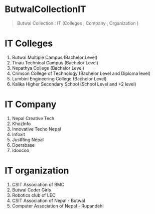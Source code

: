 # ButwalCollectionIT
> Butwal Collection : IT (Colleges , Company , Organization )

# IT Colleges 
1. Butwal Multiple Campus (Bachelor Level)
2. Tinau Technical Campus (Bachelor Level)
3. Nepathya College (Bachelor Level)
4. Crimson College of Technology (Bachelor Level and Diploma level)
5. Lumbini Engineering College (Bachelor Level)
6. Kalika Higher Secondary School (School Level and +2 level)


# IT Company 
1. Nepal Creative Tech
2. KhozInfo 
3. Innovative Techo Nepal
4. Infoxit
5. JustRing Nepal
6. Doersbase
7. Idoocoo

# IT organization
1. CSIT Association of BMC
2. Butwal Coder Girls
3. Robotics club of LEC
4. CSIT Association of Nepal - Butwal
5. Computer Association of Nepal - Rupandehi
